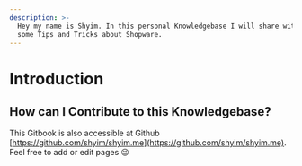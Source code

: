 ```yaml
---
description: >-
  Hey my name is Shyim. In this personal Knowledgebase I will share with you
  some Tips and Tricks about Shopware.
---
```


# Introduction

## How can I Contribute to this Knowledgebase?

This Gitbook is also accessible at Github [https://github.com/shyim/shyim.me](https://github.com/shyim/shyim.me).   
Feel free to add or edit pages 😉

